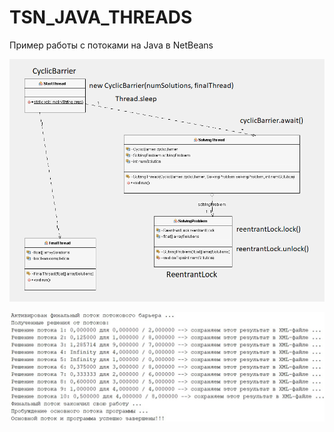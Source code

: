 # TSN_JAVA_THREADS
Пример работы с потоками на Java в NetBeans 

![srcreenshot](screenshot2.png)

![srcreenshot](screenshot1.jpg)
